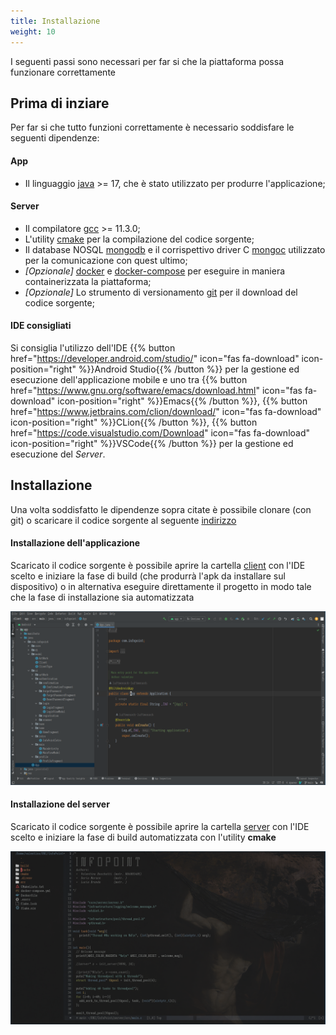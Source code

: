 ```yaml
---
title: Installazione
weight: 10
---
```


I seguenti passi sono necessari per far si che la piattaforma possa funzionare correttamente

## Prima di inziare

Per far si che tutto funzioni correttamente è necessario soddisfare le seguenti dipendenze:

#### App

* Il linguaggio [java](https://www.oracle.com/java/technologies/downloads/) >= 17, che è stato utilizzato per produrre l'applicazione;

#### Server

* Il compilatore [gcc](https://gcc.gnu.org/install/download.html) >= 11.3.0;
* L'utility [cmake]() per la compilazione del codice sorgente;
* Il database NOSQL [mongodb](https://www.mongodb.com/download-center/community/releases) e il corrispettivo driver C [mongoc](https://mongoc.org/) utilizzato per la comunicazione con quest ultimo;
* _[Opzionale]_ [docker](https://www.docker.com/products/docker-desktop/) e [docker-compose](https://docs.docker.com/compose/install/) per eseguire in maniera containerizzata la piattaforma;
* _[Opzionale]_ Lo strumento di versionamento [git](https://git-scm.com/downloads) per il download del codice sorgente;
 
#### IDE consigliati

Si consiglia l'utilizzo dell'IDE {{% button href="https://developer.android.com/studio/" icon="fas fa-download" icon-position="right" %}}Android Studio{{% /button %}} per la gestione ed esecuzione dell'applicazione mobile e uno tra {{% button href="https://www.gnu.org/software/emacs/download.html" icon="fas fa-download" icon-position="right" %}}Emacs{{% /button %}}, {{% button href="https://www.jetbrains.com/clion/download/" icon="fas fa-download" icon-position="right" %}}CLion{{% /button %}}, {{% button href="https://code.visualstudio.com/Download" icon="fas fa-download" icon-position="right" %}}VSCode{{% /button %}} per la gestione ed esecuzione del *Server*. 


## Installazione

Una volta soddisfatto le dipendenze sopra citate è possibile clonare (con git) o scaricare il codice sorgente al seguente [indirizzo](https://github.com/luftmensch-luftmensch/InfoPoint)

#### Installazione dell'applicazione
Scaricato il codice sorgente è possibile aprire la cartella [client](https://github.com/luftmensch-luftmensch/InfoPoint/tree/main/client) con l'IDE scelto e iniziare la fase di build (che produrrà l'apk da installare sul dispositivo) o in alternativa eseguire direttamente il progetto in modo tale che la fase di installazione sia automatizzata

![Android setup](images/template_getting_started_android.png?width=100%)

#### Installazione del server
Scaricato il codice sorgente è possibile aprire la cartella [server](https://github.com/luftmensch-luftmensch/InfoPoint/tree/main/server) con l'IDE scelto e iniziare la fase di build automatizzata con l'utility **cmake**

![Server setup](images/template_getting_started_server.png?width=100%)
